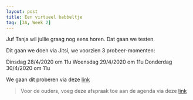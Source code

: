 ```yaml
---
layout: post
title: Een virtueel babbeltje
tag: [3A, Week 2]
---
```


Juf Tanja wil jullie graag nog eens horen. Dat gaan we testen.

Dit gaan we doen via Jitsi, we voorzien 3 probeer-momenten:

Dinsdag 28/4/2020 om 11u
Woensdag 29/4/2020 om 11u
Donderdag 30/4/2020 om 11u

We gaan dit proberen via deze [link](https://meet.jit.si/DeStappe3A)

> Voor de ouders, voeg deze afspraak toe aan de agenda via deze [link](https://www.dropbox.com/s/v7c0it1lodr6ayd/Babbelen.ics?dl=0)

